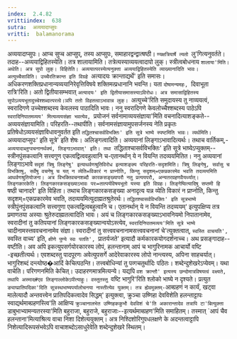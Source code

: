 ```yaml
---
index:  2.4.82
vrittiindex:  638
sutra:  अव्ययादाप्सुपः
vritti:  balamanorama 
---
```


अव्ययादाप्सुपः। आप्च सुप्च आप्सुप्, तस्य आप्सुपः, समाहारद्वन्द्वात्षष्ठी। `ण्यक्षत्रियार्षे त्यतो `लु'गित्यनुवर्तते। तदाह--अव्ययाद्विहितस्येति। तत्र शालायामिति। तत्रेत्यस्याव्ययत्वादापो लुक्। स्त्रीत्वबोधनाय `शालाया'मिति। अथेति। अत्र सुपो लुक्। विहितेति। अव्ययात्परस्येत्यनुक्त्ता अव्ययाद्विहितस्येति व्याख्यानादिति भावः। अत्युच्चैसाविति। उच्चैरतिक्रान्त इति विग्रहे `अत्यादयः क्रान्ताद्यर्थे' इति समासः। अधिकरणशक्तिप्रधानान्यव्ययानिरेवृत्तिविषये शक्तिमत्प्रधानानि भवन्ति। यता `दोषामन्यमहः, `दिवाभूता रात्रि'रिति। अतो द्वितीयासम्भवात् `अत्यादयः' इति द्वितीयासमासस्याऽविरोधः। अत्र समासाद्विहितस्य सुपोऽव्ययभूतादुच्चेश्शब्दात्परत्वे।ञपि ततो विहतत्वाऽभावान्न लुक्। `अत्युच्चे'रिति समुदायस्य तु नाव्ययत्वं, स्वरादिगणे उच्चेश्शब्दस्य केवलस्य पाठादिति भावः। ननु स्वरादिगणे केवलोच्चैश्शब्दस्य पाठेऽपि `स्वरादिनिपातमव्यय' मित्यव्ययसंज्ञा भवत्येव, `प्रयोजनं सर्वनामाव्ययसंज्ञाया'मिति वचनादित्याशङ्कते--अव्ययसंज्ञायामिति। परिहरति--तथापीति। सर्वनामसंज्ञायामुपसर्जनस्य नेति प्रकृतः प्रतिषेधोऽव्ययसंज्ञाविधावनुवर्तत इति `तद्धितश्चासर्वविभक्तिः' इति सूत्रे भाष्ये स्पष्टमिति भावः। व्यर्थमिति। `अव्ययादाप्सुपः' इति सूत्रे' इति शेषः। अलिङ्गत्वादिति। अव्ययानां लिङ्गाऽभावादित्यर्थः। तथाच वार्तिकम्,-`अव्ययादाब्लुग्वचनानर्थक्यं, लिङ्गाऽभावात्' इति। तथा `तद्धिताश्चासर्वविभक्तिः' इति सूत्रे भाष्येऽप्युक्तम्--स्त्रीनपुंसकत्वानि सत्त्वगुण एकत्वद्वित्ववहुत्वानि च-एतानर्थान् ये न वियन्ति तदव्ययमितित। ननु अव्ययानां लिङ्गाऽभावे `सदृशं त्रिषु लिङ्गेषु' इत्याथर्वणश्रुतिविरोध इत्याशङ्क्य परिहरति-सदृशमिति। त्रिषु लिङ्गेषु, सर्वासु च विभक्तिषु, सर्वेषु वचनेषु च यत् न व्येति=विकारं न प्राप्नोति, किन्तु सदृशम्=एकप्रकारमेव भवति तदव्ययमिति आथर्वणश्रुतियोजना। अत्र विभक्तिवचनशब्दौ कारकसङ्ख्यापरौ नतु प्रत्ययपरौ, अन्यतरग्रहणवैयर्थ्यात्। लिङ्गकारकेति। लिङ्गकारकसङ्ख्याऽभावः परः=तात्पर्यविषयभूतो यस्या इति विग्रहः। लिङ्गेष्वित्यादिषु सप्तमी हि `षष्ठी चानादरे' इति विहिता। तथाच लिङ्गकारकसङ्ख्या अनादृत्य यन्न व्येति विकारं न प्राप्नोति, किन्तु सदृशम्=एकप्रकारमेव भवति, तदव्ययमित्युदाह्मतश्रुतेरर्थः। `तद्धितश्चासर्वविभक्तिः' इति सूत्रभाष्ये `स्त्रीपुंनपुंसकत्वानि सत्त्वगुणा एकत्वद्वित्वबहुत्वानि च। एतानर्थान् ये न वियन्ति तदव्ययम्' इत्युपक्षिप्य तत्र प्रमाणतया अस्याः श्रुतेरुदाह्मतत्वादिति भावः। अयं च लिङ्गकारकसङ्ख्याऽभावनियमो निपातानामेव, स्वरादीनां तु कतिपयानां लिङ्गकारकसङ्ख्यान्वयोऽस्त्येव, `स्वरादिनिपातमव्यय'मिति सूत्रे भाष्ये `चादीनामस्त्तववचनानामेव संज्ञा। स्वरादीनां तु सत्त्ववचनानामसत्त्ववचनानां चे'त्युक्तत्वात्, `स्वस्ति वाचयति', `स्वस्ति वाच्य' इति, `क्षीणे पुण्ये स्वः पतति', `प्रातर्यजते' इत्यादौ कर्मकारकयोगदर्शनाच्च। अथ प्रसङ्गादाह--वष्टीति। अव अपि इकत्युपसर्गयोरकारस्य लोपं, हलन्तानाम् आपं च भागुरिनामक आचार्यो वष्टि -इच्छतीत्यर्थः। एवशब्दस्तु पादपूरणः अवेत्युपसर्गे आदेरेवाकारस्य लोपो नान्त्यस्य, अपिना साहचर्यात्। भागुरिशब्दं दन्त्योष्ठ�आदिं केचित्पठन्ति। तत्त्वबोधिन्यां तु पव्गचतुर्थादिः पठितः। शब्देन्दुशेखरेऽप्येवम्। यथा वाचेति। परिगणनमिति केचित्। उदाहरणमात्रमित्यन्ये। यद्यपि `वश क्रान्तौ' इत्यस्य छन्दोमात्रविषयत्वं वक्ष्यते, तथापि अस्माद#एव लिङ्गाल्लोकेऽपीत्याहुः। वस्तुतस्तु `वष्टि भागुरि'रिति श्लोको भाष्ये न दृश्यते। प्रत्युत `ङ्याप्प्रातिपदिका'दिति सूत्रस्थभाष्यपर्यालोचनया नास्तीत्येव युक्तम्। तत्र ह्येवमुक्तम्-`आब्ग्रहणं न कार्यं, खट्वा मालेत्यादौ अन्तवत्त्वेन प्रातिपदिकत्वादेव सिद्धम्' इत्युक्त्वा, क्रुञ्चा उष्णिहा देवविशेति हलन्ताट्टापः स्वाद्यर्थमाब्ग्रहणस्त्वि'ति आक्षिप्य `क्रुञ्चानालभेत उष्णिहककुभौ देवविशं चे'ति अकारान्तादेव तत्रापि टा'बित्युक्त्ता `डाबुभाभ्यामन्यतरस्या'मिति बहुराजा, बहुराजे, बहुराजाः--इत्यर्थमाब्ग्रहण'मिति समाहितम्। तस्मात् `आपं चैव हलन्ताना'मित्याश्रित्य वाचा निशा दिशेत्ययुक्तम्। अत्र निश्दिशोरिगुपधलक्षणे के अदन्तत्वाट्टापि निशेत्यादिरूपसंभवेऽपि वाचाशब्दोऽसाधुरेवेति शब्देन्दुशेखरे स्थितम्। 

